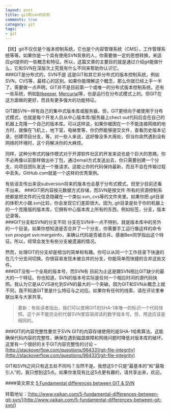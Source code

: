 ```yaml
---
layout: post
title: git和svn的区别
comments: true
category: git
tags:
- git
---
```


【转】git不仅仅是个版本控制系统，它也是个内容管理系统（CMS），工作管理系统等等。如果你是一个具有使用SVN背景的人，你需要做一定的思想转换，来适应git提供的一些概念和特征。所以，这篇文章的主要目的就是通过介绍git能做什么，它和SVN在深层次上究竟有什么不同来帮助你认识它。 <!--more-->  
###GIT是分布式的，SVN不是
   这是GIT和其它非分布式的版本控制系统，例如SVN，CVS等，最核心的区别。如果你能理解这个概念，那么你就已经上手一半了。需要做一点声明，GIT并不是目前第一个或唯一的分布式版本控制系统。还有一些系统，例如[Bitkeeper](http://www.bitkeeper.com/), [Mercurial](http://mercurial.selenic.com/)等，也是运行在分布式模式上的。但GIT在这方面做的更好，而且有更多强大的功能特征。 

   GIT跟SVN一样有自己的集中式版本库或服务器。但，GIT更倾向于被使用于分布式模式，也就是每个开发人员从中心版本库/服务器上chect out代码后会在自己的机器上克隆一个自己的版本库。可以这样说，如果你被困在一个不能连接网络的地方时，就像在飞机上，地下室，电梯里等，你仍然能够提交文件，查看历史版本记录，创建项目分支，等。对一些人来说，这好像没多大用处，但当你突然遇到没有网络的环境时，这个将解决你的大麻烦。 

   同样，这种分布式的操作模式对于开源软件社区的开发来说也是个巨大的恩赐，你不必再像以前那样做出补丁包，通过email方式发送出去，你只需要创建一个分支，向项目团队发送一个推请求。这能让你的代码保持最新，而且不会在传输过程中丢失。GitHub.com就是一个这样的优秀案例。  

   有些谣言传出来说subversion将来的版本也会基于分布式模式。但至少目前还看不出来。
###GIT把内容按元数据方式存储，而SVN是按文件
   所有的资源控制系统都是把文件的元信息隐藏在一个类似.svn,.cvs等的文件夹里。如果你把.git目录的体积大小跟.svn比较，你会发现它们差距很大。因为,.git目录是处于你的机器上的一个克隆版的版本库，它拥有中心版本库上所有的东西，例如标签，分支，版本记录等。    
###GIT分支和SVN的分支不同
   分支在SVN中一点不特别，就是版本库中的另外的一个目录。如果你想知道是否合并了一个分支，你需要手工运行像这样的命令svn propget svn:mergeinfo，来确认代码是否被合并。感谢Ben同学指出这个特征。所以，经常会发生有些分支被遗漏的情况。    

   然而，处理GIT的分支却是相当的简单和有趣。你可以从同一个工作目录下快速的在几个分支间切换。你很容易发现未被合并的分支，你能简单而快捷的合并这些文件。    
###GIT没有一个全局的版本号，而SVN有
   目前为止这是跟SVN相比GIT缺少的最大的一个特征。你也知道，SVN的版本号实际是任何一个相应时间的源代码快照。我认为它是从CVS进化到SVN的最大的一个突破。因为GIT和SVN从概念上就不同，我不知道GIT里是什么特征与之对应。如果你有任何的线索，请在评论里奉献出来与大家共享。    
> 更新：有些读者指出，我们可以使用GIT的SHA-1来唯一的标识一个代码快照。这个并不能完全的代替SVN里容易阅读的数字版本号。但，用途应该是相同的。

###GIT的内容完整性要优于SVN
   GIT的内容存储使用的是SHA-1哈希算法。这能确保代码内容的完整性，确保在遇到磁盘故障和网络问题时降低对版本库的破坏。这里有一个很好的关于GIT内容完整性的讨论 – [http://stackoverflow.com/questions/964331/git-file-integrity](http://stackoverflow.com/questions/964331/git-file-integrity)     

   GIT和SVN之间只有这五处不同吗？当然不是。我想这5个只是“最基本的”和“最吸引人”的，我只想到这5点。如果你发现有比这5点更有趣的，请共享出来，欢迎。


####英文原文
[5 Fundamental differences between GIT & SVN](http://boxysystems.com/index.php/5-fundamental-differences-between-git-svn/)

转载地址：[http://www.vaikan.com/5-fundamental-differences-between-git-svn/](http://www.vaikan.com/5-fundamental-differences-between-git-svn/)
